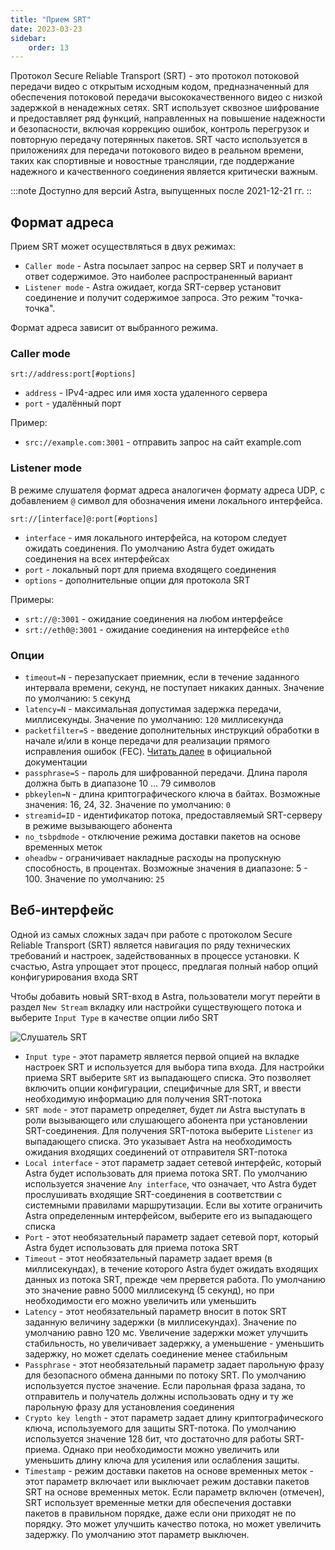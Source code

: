 ```yaml
---
title: "Прием SRT"
date: 2023-03-23
sidebar:
    order: 13
---
```


Протокол Secure Reliable Transport (SRT) - это протокол потоковой передачи видео с открытым исходным кодом, предназначенный для обеспечения потоковой передачи высококачественного видео с низкой задержкой в ненадежных сетях. SRT использует сквозное шифрование и предоставляет ряд функций, направленных на повышение надежности и безопасности, включая коррекцию ошибок, контроль перегрузок и повторную передачу потерянных пакетов. SRT часто используется в приложениях для передачи потокового видео в реальном времени, таких как спортивные и новостные трансляции, где поддержание надежного и качественного соединения является критически важным.

:::note Доступно для версий Astra, выпущенных после 2021-12-21 гг. ::

## Формат адреса[](https://help.cesbo.com/astra/receiving/ip/srt#address-format)

Прием SRT может осуществляться в двух режимах:

- `Caller mode` - Astra посылает запрос на сервер SRT и получает в ответ содержимое. Это наиболее распространенный вариант
- `Listener mode` - Astra ожидает, когда SRT-сервер установит соединение и получит содержимое запроса. Это режим "точка-точка".

Формат адреса зависит от выбранного режима.

### Caller mode

```
srt://address:port[#options]
```

- `address` - IPv4-адрес или имя хоста удаленного сервера
- `port` - удалённый порт

Пример:

- `src://example.com:3001` - отправить запрос на сайт example.com

### Listener mode

В режиме слушателя формат адреса аналогичен формату адреса UDP, с добавлением `@` символ для обозначения имени локального интерфейса.

```
srt://[interface]@:port[#options]
```

- `interface` - имя локального интерфейса, на котором следует ожидать соединения. По умолчанию Astra будет ожидать соединения на всех интерфейсах
- `port` - локальный порт для приема входящего соединения
- `options` - дополнительные опции для протокола SRT

Примеры:

- `srt://@:3001` - ожидание соединения на любом интерфейсе
- `srt://eth0@:3001` - ожидание соединения на интерфейсе `eth0`

### Опции

- `timeout=N` - перезапускает приемник, если в течение заданного интервала времени, секунд, не поступает никаких данных. Значение по умолчанию: `5` секунд
- `latency=N` - максимальная допустимая задержка передачи, миллисекунды. Значение по умолчанию: `120` миллисекунда
- `packetfilter=S` - введение дополнительных инструкций обработки в начале и/или в конце передачи для реализации прямого исправления ошибок (FEC). [Читать далее](https://github.com/Haivision/srt/blob/master/docs/features/packet-filtering-and-fec.md#configuring-the-fec-filter) в официальной документации
- `passphrase=S` - пароль для шифрованной передачи. Длина пароля должна быть в диапазоне 10 ... 79 символов
- `pbkeylen=N` - длина криптографического ключа в байтах. Возможные значения: 16, 24, 32. Значение по умолчанию: `0`
- `streamid=ID` - идентификатор потока, предоставляемый SRT-серверу в режиме вызывающего абонента
- `no_tsbpdmode` - отключение режима доставки пакетов на основе временных меток
- `oheadbw` - ограничивает накладные расходы на пропускную способность, в процентах. Возможные значения в диапазоне: 5 - 100. Значение по умолчанию: `25`

## Веб-интерфейс[](https://help.cesbo.com/astra/receiving/ip/srt#web-interface)

Одной из самых сложных задач при работе с протоколом Secure Reliable Transport (SRT) является навигация по ряду технических требований и настроек, задействованных в процессе установки. К счастью, Astra упрощает этот процесс, предлагая полный набор опций конфигурирования входа SRT

Чтобы добавить новый SRT-вход в Astra, пользователи могут перейти в раздел `New Stream` вкладку или настройки существующего потока и выберите `Input Type` в качестве опции либо SRT

![Слушатель SRT](https://cdn.cesbo.com/help/astra/receiving/ip/srt/listener.png)

- `Input type` - этот параметр является первой опцией на вкладке настроек SRT и используется для выбора типа входа. Для настройки приема SRT выберите `SRT` из выпадающего списка. Это позволяет включить опции конфигурации, специфичные для SRT, и ввести необходимую информацию для получения SRT-потока
- `SRT mode` - этот параметр определяет, будет ли Astra выступать в роли вызывающего или слушающего абонента при установлении SRT-соединения. Для получения SRT-потока выберите `Listener` из выпадающего списка. Это указывает Astra на необходимость ожидания входящих соединений от отправителя SRT-потока
- `Local interface` - этот параметр задает сетевой интерфейс, который Astra будет использовать для приема потока SRT. По умолчанию используется значение `Any interface`, что означает, что Astra будет прослушивать входящие SRT-соединения в соответствии с системными правилами маршрутизации. Если вы хотите ограничить Astra определенным интерфейсом, выберите его из выпадающего списка
- `Port` - этот необязательный параметр задает сетевой порт, который Astra будет использовать для приема потока SRT
- `Timeout` - этот необязательный параметр задает время (в миллисекундах), в течение которого Astra будет ожидать входящих данных из потока SRT, прежде чем прервется работа. По умолчанию это значение равно 5000 миллисекунд (5 секунд), но при необходимости его можно увеличить или уменьшить
- `Latency` - этот необязательный параметр вносит в поток SRT заданную величину задержки (в миллисекундах). Значение по умолчанию равно 120 мс. Увеличение задержки может улучшить стабильность, но увеличивает задержку, а уменьшение - уменьшить задержку, но может сделать соединение менее стабильным
- `Passphrase` - этот необязательный параметр задает парольную фразу для безопасного обмена данными по потоку SRT. По умолчанию используется пустое значение. Если парольная фраза задана, то отправитель и получатель должны использовать одну и ту же парольную фразу для установления соединения
- `Crypto key length` - этот параметр задает длину криптографического ключа, используемого для защиты SRT-потока. По умолчанию используется значение 128 бит, что достаточно для работы SRT-приема. Однако при необходимости можно увеличить или уменьшить длину ключа для усиления или ослабления защиты.
- `Timestamp` - режим доставки пакетов на основе временных меток - этот параметр включает или выключает режим доставки пакетов SRT на основе временных меток. Если параметр включен (отмечен), SRT использует временные метки для обеспечения доставки пакетов в правильном порядке, даже если они приходят не по порядку. Это может улучшить качество потока, но может увеличить задержку. По умолчанию этот параметр выключен.

